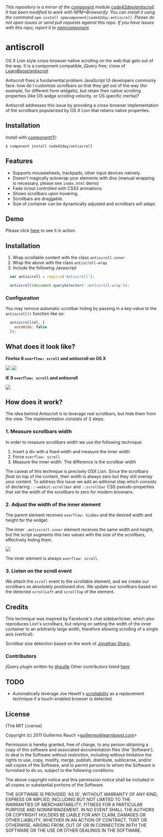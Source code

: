 *This repository is a mirror of the [component](http://component.io) module [code42day/antiscroll](http://github.com/code42day/antiscroll). It has been modified to work with NPM+Browserify. You can install it using the command `npm install npmcomponent/code42day-antiscroll`. Please do not open issues or send pull requests against this repo. If you have issues with this repo, report it to [npmcomponent](https://github.com/airportyh/npmcomponent).*
# antiscroll

OS X Lion style cross-browser native scrolling on the web that gets out of the way.
It is a component compatible, jQuery free, clone of [LearnBoost/antiscroll]

Antiscroll fixes a fundamental problem JavaScript UI developers commonly face:
how do I customize scrollbars so that they get out of the way (for example, for
different form widgets), but retain their native scrolling properties (like OS
widge scrolling velocity, or OS specific inertia)?

Antiscroll addresses this issue by providing a cross-browser implementation of
the scrollbars popularized by OS X Lion that retains native properties.

## Installation

  Install with [component(1)](http://component.io):

    $ component install code42day/antiscroll

## Features

- Supports mousewheels, trackpads, other input devices natively.
- Doesn't magically autowrap your elements with divs (manual wrapping is necessary,
  please see `index.html` demo)
- Fade in/out controlled with CSS3 animations.
- Shows scrollbars upon hovering.
- Scrollbars are draggable.
- Size of container can be dynamically adjusted and scrollbars will adapt.

## Demo

Please click [here](http://code42day.github.io/antiscroll/) to see it in
action.

## Installation

1. Wrap scrollable content with the class ```antiscroll-inner```
1. Wrap the above with the class ```antiscroll-wrap```
1. Include the following Javascript

```javascript
  var antiscroll = require('Antiscroll');

  antiscroll(document.querySelector('.antiscroll-wrap'));
```

### Configuration

You may remove automatic scrollbar hiding by passing in a key-value to the ```antiscroll()``` function like so:

```javascript
  antiscroll(el, {
    autoHide: false
  });
```

## What does it look like?

**Firefox 8 `overflow: scroll` and antiscroll on OS X**

![](http://f.cl.ly/items/3R0y1P1U3r2c0O3Z2533/Image%202011.11.23%208:42:51%20AM.png)
![](http://f.cl.ly/items/262V403n221p1F3T2S3K/Image%202011.11.23%208:43:32%20AM.png)

**IE 9 `overflow: scroll` and antiscroll**

![](http://f.cl.ly/items/0M0z2t2X42110X3R0313/Image%202011.11.23%2010:35:39%20AM.png)

## How does it work?

The idea behind Antiscroll is to leverage real scrollbars, but hide them from the
view. The implementation consists of 3 steps.

### 1. Measure scrollbars width

In order to measure scrollbars width we use the following technique:

1. Insert a div with a fixed width and measure the inner width
2. Force `overflow: scroll`
3. Measure the inner width. The difference is the scrollbar width

The caveat of this technique is precisely OSX Lion. Since the scrollbars
_float_ on top of the content, their width is always zero but they still
overlay your content. To address this issue we add an aditional step which
consists of declaring `::-webkit-scrollbar` and `::scrollbar` CSS
pseudo-properties that set the width of the scrollbars to zero for modern
browsers.

### 2. Adjust the width of the inner element

The parent element receives `overflow: hidden` and the desired width and height
for the widget.

The inner `.antiscroll-inner` element receives the same width and height, but
the script augments this two values with the size of the scrollbars,
effectively hiding them.

![](http://f.cl.ly/items/431G35281X3t052m3J1V/Image%202011.11.23%2010:42:52%20AM.png)

The inner element is always `overflow: scroll`.

### 3. Listen on the scroll event

We attach the `scroll` event to the scrollable element, and we create our
scrollbars as absolutely positioned divs. We update our scrollbars based on the
detected `scrollLeft` and `scrollTop` of the element.

## Credits

This technique was inspired by Facebook's chat sidebar/ticker, which also reproduces
Lion's scrollbars, but relying on setting the width of the inner container to an
arbitrarily large width, therefore allowing scrolling of a single axis
(vertical).

Scrollbar size detection based on the work of [Jonathan
Sharp](http://jdsharp.us/jQuery/minute/calculate-scrollbar-width.php).

### Contributors

jQuery plugin written by [@guille]
Other contributors listed [here](https://github.com/code42day/antiscroll/graphs/contributors)

## TODO

- Automatically leverage Joe Hewitt's
  [scrollability](https://github.com/joehewitt/scrollability) as a replacement
  technique if a touch-enabled browser is detected.

## License

(The MIT License)

Copyright (c) 2011 Guillermo Rauch &lt;guillermo@learnboost.com&gt;

Permission is hereby granted, free of charge, to any person obtaining
a copy of this software and associated documentation files (the
'Software'), to deal in the Software without restriction, including
without limitation the rights to use, copy, modify, merge, publish,
distribute, sublicense, and/or sell copies of the Software, and to
permit persons to whom the Software is furnished to do so, subject to
the following conditions:

The above copyright notice and this permission notice shall be
included in all copies or substantial portions of the Software.

THE SOFTWARE IS PROVIDED 'AS IS', WITHOUT WARRANTY OF ANY KIND,
EXPRESS OR IMPLIED, INCLUDING BUT NOT LIMITED TO THE WARRANTIES OF
MERCHANTABILITY, FITNESS FOR A PARTICULAR PURPOSE AND NONINFRINGEMENT.
IN NO EVENT SHALL THE AUTHORS OR COPYRIGHT HOLDERS BE LIABLE FOR ANY
CLAIM, DAMAGES OR OTHER LIABILITY, WHETHER IN AN ACTION OF CONTRACT,
TORT OR OTHERWISE, ARISING FROM, OUT OF OR IN CONNECTION WITH THE
SOFTWARE OR THE USE OR OTHER DEALINGS IN THE SOFTWARE.


[LearnBoost/antiscroll]: https://github.com/LearnBoost/antiscroll
[@guille]: https://github.com/guille
